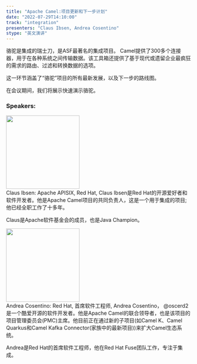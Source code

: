 ```yaml
---
title: "Apache Camel:项目更新和下一步计划"
date: "2022-07-29T14:10:00"
track: "integration"
presenters: "Claus Ibsen, Andrea Cosentino"
stype: "英文演讲"
---
```

骆驼是集成的瑞士刀，是ASF最著名的集成项目。
Camel提供了300多个连接器，用于在各种系统之间传输数据。该工具箱还提供了基于现代或遗留企业最疯狂的需求的路由、过滤和转换数据的选项。

这一环节涵盖了“骆驼”项目的所有最新发展，以及下一步的路线图。

在会议期间，我们将展示快速演示骆驼。
 ### Speakers: 
 <img src="images/speaker/1141.png" width="200" /><br>Claus Ibsen: Apache APISIX, Red Hat, Claus Ibsen是Red Hat的开源爱好者和软件开发者。他是Apache Camel项目的共同负责人，这是一个用于集成的项目;他已经全职工作了十多年。

Claus是Apache软件基金会的成员，也是Java Champion。

 <img src="images/speaker/1141_2.png" width="200" /><br>Andrea Cosentino: Red Hat, 首席软件工程师, Andrea Cosentino， @oscerd2是一个酷爱开源的软件开发者。他是Apache Camel的联合领导者，也是该项目的项目管理委员会(PMC)主席。他目前正在通过新的子项目(如Camel K、Camel Quarkus和Camel Kafka Connector(家族中的最新项目))来扩大Camel生态系统。
 
 Andrea是Red Hat的首席软件工程师，他在Red Hat Fuse团队工作，专注于集成。

 